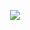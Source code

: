 <p align="center">
<img src="https://github-readme-stats-q2ta.vercel.app/api/top-langs/?username=Koronashi&layout=compact&theme=tokyonight&cache_seconds=3200">
</p>